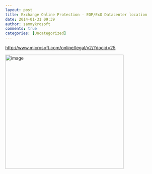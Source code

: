```yaml
---
layout: post
title: Exchange Online Protection - EOP/ExO Datacenter location
date: 2014-01-31 09:39
author: sammykrosoft
comments: true
categories: [Uncategorized]
---
```

<p></p>  <p><a href="http://www.microsoft.com/online/legal/v2/?docid=25">http://www.microsoft.com/online/legal/v2/?</a><a href="http://www.microsoft.com/online/legal/v2/?docid=25">docid=25</a></p>  <p></p>  <p></p>  <p><a href="https://msdnshared.blob.core.windows.net/media/TNBlogsFS/prod.evol.blogs.technet.com/CommunityServer.Blogs.Components.WeblogFiles/00/00/00/73/61/metablogapi/image_2.png" original-url="http://blogs.technet.com/cfs-file.ashx/__key/communityserver-blogs-components-weblogfiles/00-00-00-73-61-metablogapi/image_5F00_2.png"><img title="image" style="display:inline;" border="0" alt="image" src="https://msdnshared.blob.core.windows.net/media/TNBlogsFS/prod.evol.blogs.technet.com/CommunityServer.Blogs.Components.WeblogFiles/00/00/00/73/61/metablogapi/image_thumb.png" original-url="http://blogs.technet.com/cfs-file.ashx/__key/communityserver-blogs-components-weblogfiles/00-00-00-73-61-metablogapi/image_5F00_thumb.png" width="376" height="362" /></a></p>
